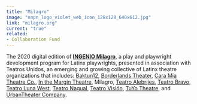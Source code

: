 ```yaml
---
title: "Milagro"
image: "nnpn_logo_violet_web_icon_128x128_640x612.jpg"
link: "milagro.org"
current: "true"
related:
- Collaboration Fund
---
```


The 2020 digital edition of **[INGENIO Milagro](https://milagro.org/event/ingenio-2020/)**, a play and playwright development program for Latinx playwrights, presented in association with Teatros Unidos, an emerging and growing collective of Latinx theatre organizations that includes: [Baktun12](https://baktun12.com/), [Borderlands Theater](http://www.borderlandstheater.org/), [Cara Mia Theatre Co.](https://www.caramiatheatre.org/), [In the Margin Theatre](https://www.inthemargintheatre.org/), Milagro, [Teatro Alebrijes](https://colectivoala.wixsite.com/colectivoala/teatro-alebrijes), [Teatro Bravo](https://www.teatrobravo.org/), [Teatro Luna West](https://www.teatrolunawest.org/), [Teatro Nagual](https://www.facebook.com/TeatroNagual/), [Teatro Visión](https://www.teatrovision.org/), [TuYo Theatre](https://www.tuyotheatre.org/),  and [UrbanTheater Company](https://urbantheaterchicago.org/).

